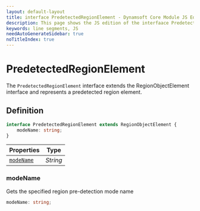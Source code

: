 ```yaml
---
layout: default-layout
title: interface PredetectedRegionElement - Dynamsoft Core Module JS Edition API Reference
description: This page shows the JS edition of the interfaace PredetectedRegionElement in Dynamsoft Core Module.
keywords: line segments, JS
needAutoGenerateSidebar: true
noTitleIndex: true
---
```


# PredetectedRegionElement

The `PredetectedRegionElement` interface extends the RegionObjectElement interface and represents a predetected region element.

## Definition

```typescript
interface PredetectedRegionElement extends RegionObjectElement {
    modeName: string;
}
```

| Properties               | Type |
|----------------------|-------------|
| [`modeName`](#modename) | *String* |

### modeName

Gets the specified region pre-detection mode name

```typescript
modeName: string;
```